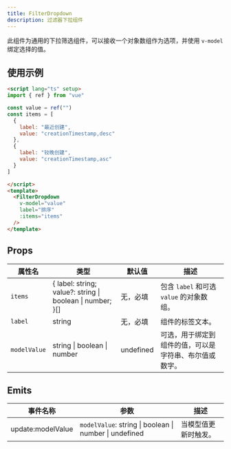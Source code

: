 ```yaml
---
title: FilterDropdown
description: 过滤器下拉组件
---
```


此组件为通用的下拉筛选组件，可以接收一个对象数组作为选项，并使用 `v-model` 绑定选择的值。

## 使用示例

```html
<script lang="ts" setup>
import { ref } from "vue"

const value = ref("")
const items = [
  {
    label: "最近创建",
    value: "creationTimestamp,desc"
  },
  {
    label: "较晚创建",
    value: "creationTimestamp,asc"
  }
]

</script>
<template>
  <FilterDropdown
    v-model="value"
    label="排序"
    :items="items"
  />
</template>
```

## Props

| 属性名       | 类型                                                      | 默认值    | 描述                                               |
|--------------|-----------------------------------------------------------|-----------|--------------------------------------------------|
| `items`      | { label: string; value?: string \| boolean \| number; }[] | 无，必填   | 包含 `label` 和可选 `value` 的对象数组。            |
| `label`      | string                                                    | 无，必填   | 组件的标签文本。                                    |
| `modelValue` | string \| boolean \| number                               | undefined | 可选，用于绑定到组件的值，可以是字符串、布尔值或数字。 |

## Emits

| 事件名称          | 参数                                                   | 描述                |
|-------------------|--------------------------------------------------------|-------------------|
| update:modelValue | `modelValue`: string \| boolean \| number \| undefined | 当模型值更新时触发。 |
